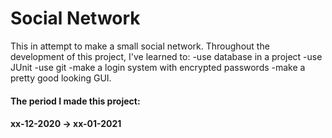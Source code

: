 # Social Network

This in attempt to make a small social network. 
Throughout the development of this project, I've learned to:
-use database in a project
-use JUnit
-use git
-make a login system with encrypted passwords
-make a pretty good looking GUI.

#### The period I made this project:
#### xx-12-2020 -> xx-01-2021
